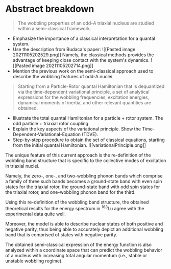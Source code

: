 # Abstract breakdown


> The wobbling properties of an odd-$A$ triaxial nucleus are studied within a semi-classical framework. 

* Emphasize the importance of a classical interpretation for a quantal system. 
* Use the description from Budaca's paper: ![[Pasted image 20211105202529.png]] Namely, the classical methods provides the advantage of keeping close contact with the system's dynamics. ![[Pasted image 20211105202714.png]]
* Mention the previous work on the semi-classical approach used to describe the wobbling features of odd-A nuclei

> Starting from a Particle-Rotor quantal Hamiltonian that is dequantized via the time-dependent variational principle, a set of analytical expressions for the wobbling frequencies, excitation energies, dynamical moments of inertia, and other relevant quantities are obtained. 

* Illustrate the total quantal Hamiltonian for a particle + rotor system. The odd particle + triaxial rotor coupling
* Explain the key aspects of the variational principle. Show the Time-Dependent-Variational-Equation (TDVE).
* Step-by-step procedure to obtain the set of classical equations, starting from the initial quantal Hamiltonian. ![[variationalPrinciple.png]]

The unique feature of this current approach is the re-definition of the wobbling band structure that is specific to the collective modes of excitation in triaxial nuclei.

Namely, the zero-, one-, and two-wobbling phonon bands which comprise a family of three such bands becomes a ground-state band with even spin states for the triaxial rotor, the ground-state band with odd spin states for the triaxial rotor, and one-wobbling phonon band for the third.

Using this re-definition of the wobbling band structure, the obtained theoretical results for the energy spectrum in $^{163}$Lu agree with the experimental data quite well. 

Moreover, the model is able to describe nuclear states of both positive and negative parity, thus being able to accurately depict an additional wobbling band that is comprised of states with negative parity. 

The obtained semi-classical expression of the energy function is also analyzed within a coordinate space that can predict the wobbling behavior of a nucleus with increasing total angular momentum (i.e., stable or unstable wobbling regime).
